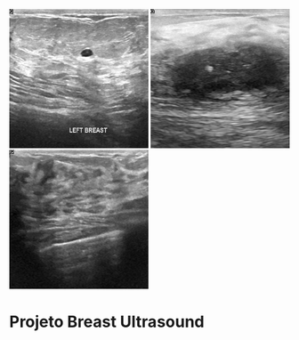 <div>
  <img src="/Dataset_BUSI_with_GT/benign/benign (1).png"         alt="Benign"     style="height: 250px; width:250px;" />
  <img src="/Dataset_BUSI_with_GT//malignant/malignant (1).png"  alt="Malignant"  style="height: 250px; width:250px;" />
  <img src="/Dataset_BUSI_with_GT/normal/normal (1).png"         alt="Normal"     style="height: 250px; width:250px;" />
</div>


# Projeto Breast Ultrasound 
